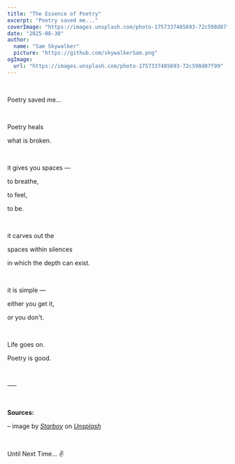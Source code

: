 ```yaml
---
title: "The Essence of Poetry"
excerpt: "Poetry saved me..."
coverImage: "https://images.unsplash.com/photo-1757337485693-72c598d87f99"
date: "2025-08-30"
author:
  name: "Sam Skywalker"
  picture: "https://github.com/skywalkerSam.png"
ogImage:
  url: "https://images.unsplash.com/photo-1757337485693-72c598d87f99"
---
```


&nbsp;

Poetry saved me...

&nbsp;

Poetry heals

what is broken.

&nbsp;

it gives you spaces —

to breathe,

to feel,

to be.

&nbsp;

it carves out the

spaces within silences

in which the depth can exist.

&nbsp;

it is simple —

either you get it,

or you don't.

&nbsp;

Life goes on.

Poetry is good.

&nbsp;

–––

&nbsp;

**Sources:**

– image by [_Starboy_](https://unsplash.com/@skywalkersam?utm_content=creditCopyText&utm_medium=referral&utm_source=unsplash) on [_Unsplash_](https://unsplash.com/photos/rf2e0-Q1uXU?utm_content=creditCopyText&utm_medium=referral&utm_source=unsplash)

<!-- – Cover image [(_Unsplash_)](https://unsplash.com/photos/rf2e0-Q1uXU) -->

&nbsp;

Until Next Time... ✌️

&nbsp;

